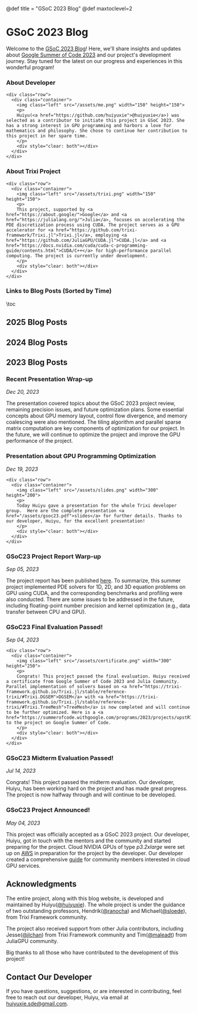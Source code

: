 @def title = "GSoC 2023 Blog"
@def maxtoclevel=2

# GSoC 2023 Blog

Welcome to the [GSoC 2023 Blog](https://huiyuxie.github.io/)! Here, we'll share insights and updates about [Google Summer of Code 2023](https://summerofcode.withgoogle.com/) and our project's development journey. Stay tuned for the latest on our progress and experiences in this wonderful program!

### About Developer


~~~
<div class="row">
  <div class="container">
    <img class="left" src="/assets/me.png" width="150" height="150">
    <p>
    Huiyu(<a href="https://github.com/huiyuxie">@huiyuxie</a>) was selected as a contributor to initiate this project in GSoC 2023. She has a strong interest in GPU programming and harbors a love for mathematics and philosophy. She chose to continue her contribution to this project in her spare time.
    </p>
    <div style="clear: both"></div>
  </div>
</div>
~~~

### About Trixi Project

~~~
<div class="row">
  <div class="container">
    <img class="left" src="/assets/trixi.png" width="150" height="150">
    <p>
    This project, supported by <a href="https://about.google/">Google</a> and <a href="https://julialang.org/">Julia</a>, focuses on accelerating the PDE discretization process using CUDA. The project serves as a GPU accelerator for <a href="https://github.com/trixi-framework/Trixi.jl">Trixi.jl</a>, employing <a href="https://github.com/JuliaGPU/CUDA.jl">CUDA.jl</a> and <a href="https://docs.nvidia.com/cuda/cuda-c-programming-guide/contents.html">CUDA/C++</a> for high-performance parallel computing. The project is currently under development.
    </p>
    <div style="clear: both"></div>
  </div>
</div>
~~~

### Links to Blog Posts (Sorted by Time)

\toc

## 2025 Blog Posts

## 2024 Blog Posts

## 2023 Blog Posts

### Recent Presentation Wrap-up
*Dec 20, 2023*

The presentation covered topics about the GSoC 2023 project review, remaining precision issues, and future optimization plans. Some essential concepts about GPU memory layout, control flow divergence, and memory coalescing were also mentioned. The tiling algorithm and parallel sparse matrix computation are key components of optimization for our project. In the future, we will continue to optimize the project and improve the GPU performance of the project.

### Presentation about GPU Programming Optimization
*Dec 19, 2023*

~~~
<div class="row">
  <div class="container">
    <img class="left" src="/assets/slides.png" width="300" height="200">
    <p>
    Today Huiyu gave a presentation for the whole Trixi developer group.  Here are the complete presentation <a href="/assets/gsoc23.pdf">slides</a> for further details. Thanks to our developer, Huiyu, for the excellent presentation!
    </p>
    <div style="clear: both"></div>
  </div>
</div>
~~~


### GSoC23 Project Report Warp-up
*Sep 05, 2023*

The project report has been published [here](https://gist.github.com/huiyuxie/44b561f9f854aada98fdb37036081454). To summarize, this summer project implemented PDE solvers for 1D, 2D, and 3D equation problems on GPU using CUDA, and the corresponding benchmarks and profiling were also conducted. There are some issues to be addressed in the future, including floating-point number precision and kernel optimization (e.g., data transfer between CPU and GPU).

### GSoC23 Final Evaluation Passed!
*Sep 04, 2023*

~~~
<div class="row">
  <div class="container">
    <img class="left" src="/assets/certificate.png" width="300" height="250">
    <p>
    Congrats! This project passed the final evaluation. Huiyu received a certificate from Google Summer of Code 2023 and Julia Community. Parallel implementation of solvers based on <a href="https://trixi-framework.github.io/Trixi.jl/stable/reference-trixi/#Trixi.DGSEM">DGSEM</a> with <a href="https://trixi-framework.github.io/Trixi.jl/stable/reference-trixi/#Trixi.TreeMesh">TreeMesh</a> is now completed and will continue to be further optimized. Here is a <a href="https://summerofcode.withgoogle.com/programs/2023/projects/upstR7K2">link</a> to the project on Google Summer of Code.
    </p>
    <div style="clear: both"></div>
  </div>
</div>
~~~

### GSoC23 Midterm Evaluation Passed!
*Jul 14, 2023*

Congrats! This project passed the midterm evaluation. Our developer, Huiyu, has been working hard on the project and has made great progress. The project is now halfway through and will continue to be developed.

### GSoC23 Project Announced!
*May 04, 2023* 

This project was officially accepted as a GSoC 2023 project. Our developer, Huiyu, got in touch with the mentors and the community and started preparing for the project. Cloud NVIDIA GPUs of type *p3.2xlarge* were set up on [AWS](https://aws.amazon.com/) in preparation for the project by the developer. Our developer created a comprehensive [guide](https://github.com/huiyuxie/trixi_cuda/blob/main/docs/aws_gpu_setup.md) for community members interested in cloud GPU services.

## Acknowledgments

The entire project, along with this blog website, is developed and maintained by Huiyu([@huiyuxie](https://github.com/huiyuxie)). The whole project is under the guidance of two outstanding professors, Hendrik([@ranocha](https://github.com/ranocha)) and Michael([@sloede](https://github.com/sloede)), from Trixi Framework community. 

The project also received support from other Julia contributors,  including Jesse([@jlchan](https://github.com/jlchan)) from Trixi Framework community and Tim([@maleadt](https://github.com/maleadt)) from JuliaGPU community.

Big thanks to all those who have contributed to the development of this project!

## Contact Our Developer
If you have questions, suggestions, or are interested in contributing, feel free to reach out our developer, Huiyu, via email at [huiyuxie.sde@gmail.com](mailto:huiyuxie.sde@gmail.com).